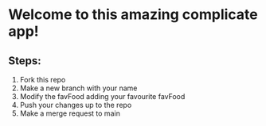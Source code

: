 # Welcome to this amazing complicate app! 

## Steps:

1) Fork this repo
2) Make a new branch with your name 
3) Modify the favFood adding your favourite favFood
4) Push your changes up to the repo 
5) Make a merge request to main

